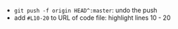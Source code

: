 * `git push -f origin HEAD^:master`: undo the push
* add `#L10-20` to URL of code file: highlight lines 10 - 20
